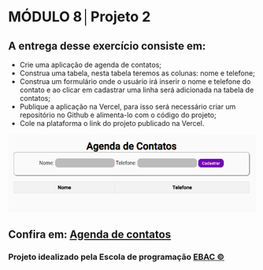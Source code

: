 # MÓDULO 8│Projeto 2

## A entrega desse exercício consiste em:

- Crie uma aplicação de agenda de contatos;
- Construa uma tabela, nesta tabela teremos as colunas:
nome e telefone;
- Construa um formulário onde o usuário irá inserir o
nome e telefone do contato e ao clicar em cadastrar
uma linha será adicionada na tabela de contatos;
- Publique a aplicação na Vercel, para isso será
necessário criar um repositório no Github e alimenta-lo
com o código do projeto;
- Cole na plataforma o link do projeto publicado na
Vercel.

<img src="https://raw.githubusercontent.com/vivianezzt/agendaContato/main/img/agendaContatos.png">

## Confira em: <a href="">Agenda de contatos</a>

### Projeto idealizado pela Escola de programação <a href="https://ebaconline.com.br/cursos">EBAC &copy;</a>
